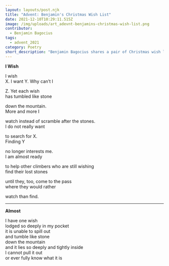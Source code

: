 ```yaml
---
layout: layouts/post.njk
title: "Advent: Benjamin's Christmas Wish List"
date: 2021-12-10T10:29:11.515Z
image: /img/uploads/art_adevnt-benjamins-christmas-wish-list.png
contributor:
  - Benjamin Bagocius
tags:
  - advent_2021
category: Poetry
short_description: "Benjamin Bagocius shares a pair of Christmas wish list poems. "
---
```

**I Wish**

I wish\
X. I want Y. Why can’t I

Z. Yet each wish\
has tumbled like stone

down the mountain.\
More and more I 

watch instead of scramble after the stones.\
I do not really want

to search for X.\
Finding Y

no longer interests me.\
I am almost ready

to help other climbers who are still wishing\
find their lost stones

until they, too, come to the pass\
where they would rather

watch than find.

- - -

**Almost**

I have one wish\
lodged so deeply in my pocket\
it is unable to spill out\
and tumble like stone\
down the mountain\
and it lies so deeply and tightly inside\
I cannot pull it out\
or ever fully know what it is